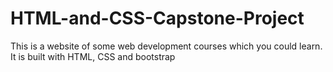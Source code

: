 # HTML-and-CSS-Capstone-Project
This is a website of some web development courses which you could learn. It is built with HTML, CSS and bootstrap

